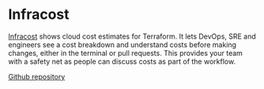 # Infracost

[Infracost](https://www.infracost.io/) shows cloud cost estimates for Terraform. It lets DevOps, SRE and engineers see a cost breakdown and understand costs before making changes, either in the terminal or pull requests. This provides your team with a safety net as people can discuss costs as part of the workflow.

[Github repository](https://github.com/infracost/infracost/)

